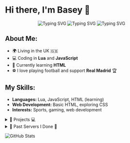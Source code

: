 # Hi there, I'm Basey 👋

<p align="center">
  <img src="https://readme-typing-svg.demolab.com?font=Fira+Code&size=22&pause=1000&color=FF0000&width=435&lines=I+code+in+Lua+and+JavaScript;" alt="Typing SVG" />
  <img src="https://readme-typing-svg.demolab.com?font=Fira+Code&size=22&pause=1000&color=FF7F00&width=435&lines=Learning+HTML;" alt="Typing SVG" />
  <img src="https://readme-typing-svg.demolab.com?font=Fira+Code&size=22&pause=1000&color=00FF00&width=435&lines=Building+cool+projects!" alt="Typing SVG" />
</p>


## About Me:

- 🌍 Living in the UK 🇬🇧
- 💻 Coding in **Lua** and **JavaScript**
- 🚀 Currently learning **HTML**
- ⚽ I love playing football and support **Real Madrid** 🏆

## My Skills:

- **Languages:** Lua, JavaScript, HTML (learning)
- **Web Development:** Basic HTML, exploring CSS
- **Interests:** Sports, gaming, web development

<details>
  <summary>📂 Projects 💻</summary>
  
  Here are some of my recent projects:
  
  - [Atlas Neon](https://github.com/Baseys/Atlas-Neon)
  - [Atlas Chat](https://linktoanotherproject.com)

</details>

<details>
  <summary>👻 Past Servers I Done 👻</summary>


  - Los Santos State Roleplay
  - Xtreme Roleplay
  - Los Santos City Roleplay
  - San Andreas State Roleplay
  - Los Santos DOJ Roleplay
  - Sandy DOJ Roleplay

</details>


![GitHub Stats](https://github-readme-stats.vercel.app/api?username=Baseys&show_icons=true&theme=radical)
